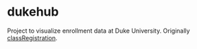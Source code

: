 # dukehub
Project to visualize enrollment data at Duke University.
Originally [classRegistration](https://github.com/nadiabey/classRegistration/).
